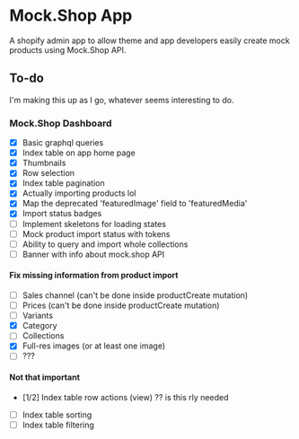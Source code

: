 # Mock.Shop App

A shopify admin app to allow theme and app developers easily create mock products using Mock.Shop API.

## To-do

I'm making this up as I go, whatever seems interesting to do.

### Mock.Shop Dashboard

- [x] Basic graphql queries
- [x] Index table on app home page
- [x] Thumbnails
- [x] Row selection
- [x] Index table pagination
- [x] Actually importing products lol
- [x] Map the deprecated 'featuredImage' field to 'featuredMedia'
- [x] Import status badges
- [ ] Implement skeletons for loading states
- [ ] Mock product import status with tokens
- [ ] Ability to query and import whole collections
- [ ] Banner with info about mock.shop API

#### Fix missing information from product import

- [ ] Sales channel (can't be done inside productCreate mutation)
- [ ] Prices (can't be done inside productCreate mutation)
- [ ] Variants
- [x] Category
- [ ] Collections
- [x] Full-res images (or at least one image)
- [ ] ???

#### Not that important

- [1/2] Index table row actions (view) ?? is this rly needed
- [ ] Index table sorting
- [ ] Index table filtering
